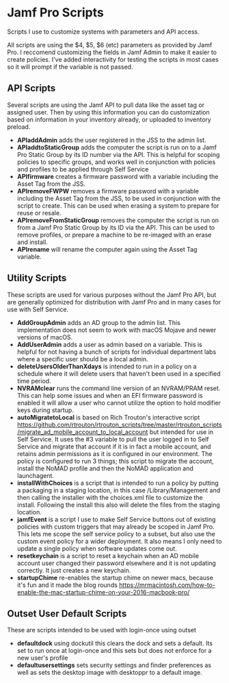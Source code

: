 # Jamf Pro Scripts
Scripts I use to customize systems with parameters and API access.

All scripts are using the $4, $5, $6 (etc) parameters as provided by Jamf Pro. I reccomend customizing the fields in Jamf Admin to make it easier to create policies. I've added interactivity for testing the scripts in most cases so it will prompt if the variable is not passed.

## API Scripts
Several scripts are using the Jamf API to pull data like the asset tag or assigned user. Then by using this information you can do customization based on information in your inventory already, or uploaded to inventory preload.
* **APIaddAdmin** adds the user registered in the JSS to the admin list.
* **APIaddtoStaticGroup** adds the computer the script is run on to a Jamf Pro Static Group by its ID number via the API. This is helpful for scoping policies to specific groups, and works well in conjunction with policies and profiles to be applied through Self Service
* **APIfirmware** creates a firmware password with a variable including the Asset Tag from the JSS.
* **APIremoveFWPW** removes a firmware password with a variable including the Asset Tag from the JSS, to be used in conjunction with the script to create. This can be used when erasing a system to prepare for reuse or resale.
* **APIremoveFromStaticGroup** removes the computer the script is run on from a Jamf Pro Static Group by its ID via the API. This can be used to remove profiles, or prepare a machine to be re-imaged with an erase and install.
* **APIrename** will rename the computer again using the Asset Tag variable.

## Utility Scripts
These scripts are used for various purposes without the Jamf Pro API, but are generally optimized for distribution with Jamf Pro and in many cases for use with Self Service.
* **AddGroupAdmin** adds an AD group to the admin list. This implementation does not seem to work with macOS Mojave and newer versions of macOS.
* **AddUserAdmin** adds a user as admin based on a variable. This is helpful for not having a bunch of scripts for individual department labs where a specific user should be a local admin.
* **deleteUsersOlderThanXdays** is intended to run in a policy on a schedule where it will delete users that haven't been used in a specified time period.
* **NVRAMclear** runs the command line version of an NVRAM/PRAM reset. This can help some issues and when an EFI firmware password is enabled it will allow a user who cannot utilize the option to hold modifier keys during startup.
* **autoMigratetoLocal** is based on Rich Trouton's interactive script https://github.com/rtrouton/rtrouton_scripts/tree/master/rtrouton_scripts/migrate_ad_mobile_account_to_local_account but intended for use in Self Service. It uses the #3 variable to pull the user logged in to Self Service and migrate that account if it is in fact a mobile account, and retains admin permissions as it is configured in our environment. The policy is configured to run 3 things; this script to migrate the account, install the NoMAD profile and then the NoMAD application and launchagent.
* **installWithChoices** is a script that is intended to run a policy by putting a packaging in a staging location, in this case /Library/Management and then calling the installer with the choices.xml file to customize the install. Following the install this also will delete the files from the staging location.
* **jamfEvent** is a script I use to make Self Service buttons out of existing policies with custom triggers that may already be scoped in Jamf Pro. This lets me scope the self service policy to a subset, but also use the custom event policy for a wider deployment. It also means I only need to update a single policy when software updates come out.
* **resetkeychain** is a script to reset a keychain when an AD mobile account user changed their password elsewhere and it is not updating correctly. It just creates a new keychain.
* **startupChime** re-enables the startup chime on newer macs, because it's fun and it made the blog rounds https://mrmacintosh.com/how-to-enable-the-mac-startup-chime-on-your-2016-macbook-pro/

## Outset User Default Scripts
These are scripts intended to be used with login-once using outset
* **defaultdock** using dockutil this clears the dock and sets a default. Its set to run once at login-once and this sets but does not enforce for a new user's profile
* **defaultusersettings** sets security settings and finder preferences as well as sets the desktop image with desktoppr to a default image.